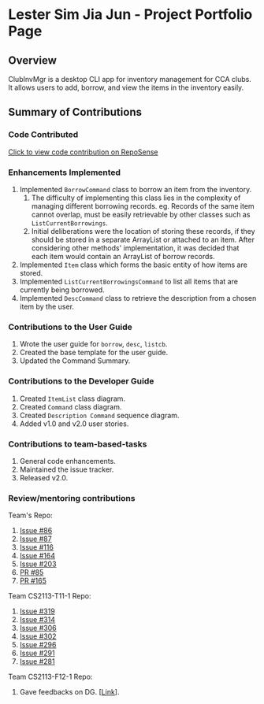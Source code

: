 # Lester Sim Jia Jun - Project Portfolio Page

## Overview
ClubInvMgr is a desktop CLI app for inventory management for CCA clubs. It allows users to add, borrow, and view the items in the inventory easily.

## Summary of Contributions
### Code Contributed
[Click to view code contribution on RepoSense](https://nus-cs2113-ay2122s2.github.io/tp-dashboard/?search=lestersimjj&sort=groupTitle&sortWithin=title&timeframe=commit&mergegroup=&groupSelect=groupByRepos&breakdown=true&checkedFileTypes=docs~functional-code~test-code~other&since=2022-02-18&tabOpen=true&tabType=authorship&tabAuthor=lestersimjj&tabRepo=AY2122S2-CS2113-F10-2%2Ftp%5Bmaster%5D&authorshipIsMergeGroup=false&authorshipFileTypes=docs~functional-code~test-code&authorshipIsBinaryFileTypeChecked=false)

### Enhancements Implemented
1. Implemented `BorrowCommand` class to borrow an item from the inventory.
   1. The difficulty of implementing this class lies in the complexity of managing different borrowing records. eg. Records of the same item cannot overlap, must be easily retrievable by other classes such as `ListCurrentBorrowings`.
   2. Initial deliberations were the location of storing these records, if they should be stored in a separate ArrayList or attached to an item. After considering other methods' implementation, it was decided that each item would contain an ArrayList of borrow records.
2. Implemented `Item` class which forms the basic entity of how items are stored.
3. Implemented `ListCurrentBorrowingsCommand` to list all items that are currently being borrowed.
4. Implemented `DescCommand` class to retrieve the description from a chosen item by the user.

### Contributions to the User Guide
1. Wrote the user guide for `borrow`, `desc`, `listcb`.
2. Created the base template for the user guide.
3. Updated the Command Summary.

### Contributions to the Developer Guide
1. Created `ItemList` class diagram.
2. Created `Command` class diagram.
3. Created `Description Command` sequence diagram.
4. Added v1.0 and v2.0 user stories.

### Contributions to team-based-tasks
1. General code enhancements.
2. Maintained the issue tracker.
3. Released v2.0.

### Review/mentoring contributions
Team's Repo:
1. [Issue #86](https://github.com/AY2122S2-CS2113-F10-2/tp/issues/86)
2. [Issue #87](https://github.com/AY2122S2-CS2113-F10-2/tp/issues/87)
3. [Issue #116](https://github.com/AY2122S2-CS2113-F10-2/tp/issues/116)
4. [Issue #164](https://github.com/AY2122S2-CS2113-F10-2/tp/issues/164)
5. [Issue #203](https://github.com/AY2122S2-CS2113-F10-2/tp/issues/203)
6. [PR #85](https://github.com/AY2122S2-CS2113-F10-2/tp/pull/85)
7. [PR #165](https://github.com/AY2122S2-CS2113-F10-2/tp/pull/165)
 
Team CS2113-T11-1 Repo:
1. [Issue #319](https://github.com/AY2122S2-CS2113-T11-1/tp/issues/319)
2. [Issue #314](https://github.com/AY2122S2-CS2113-T11-1/tp/issues/314)
3. [Issue #306](https://github.com/AY2122S2-CS2113-T11-1/tp/issues/306)
4. [Issue #302](https://github.com/AY2122S2-CS2113-T11-1/tp/issues/302)
5. [Issue #296](https://github.com/AY2122S2-CS2113-T11-1/tp/issues/296)
6. [Issue #291](https://github.com/AY2122S2-CS2113-T11-1/tp/issues/291)
7. [Issue #281](https://github.com/AY2122S2-CS2113-T11-1/tp/issues/281)

Team CS2113-F12-1 Repo:
1. Gave feedbacks on DG. [[Link](https://github.com/nus-cs2113-AY2122S2/tp/pull/27/files)].